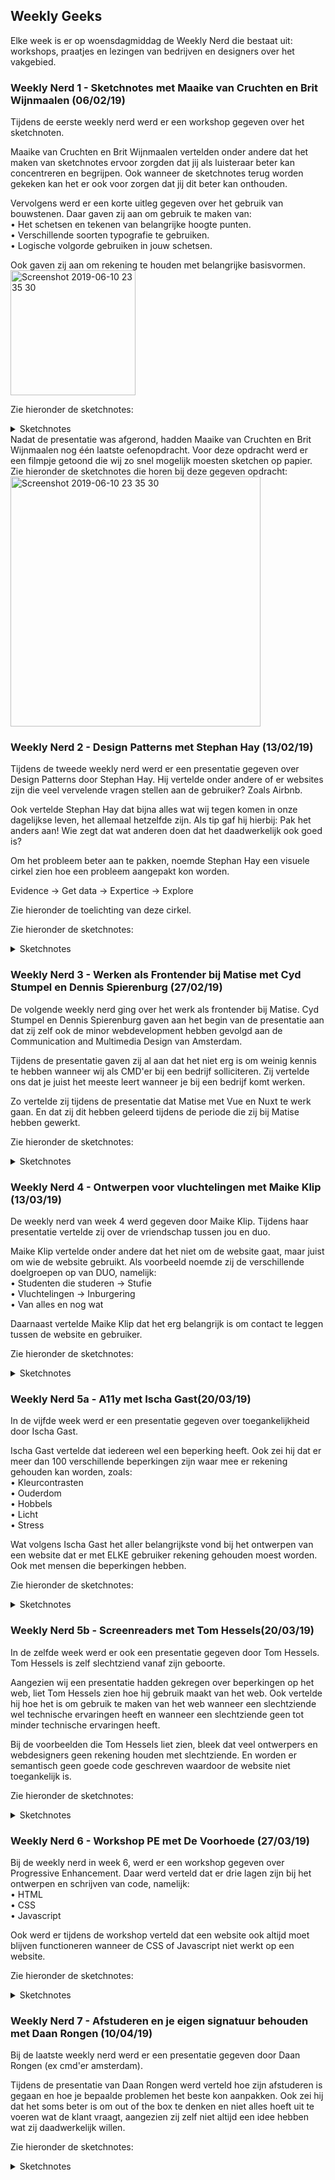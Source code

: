 ## Weekly Geeks
Elke week is er op woensdagmiddag de Weekly Nerd die bestaat uit: workshops, praatjes en lezingen van bedrijven en designers over het vakgebied.

### Weekly Nerd 1 - Sketchnotes met Maaike van Cruchten en Brit Wijnmaalen (06/02/19)
Tijdens de eerste weekly nerd werd er een workshop gegeven over het sketchnoten. 

Maaike van Cruchten en Brit Wijnmaalen vertelden onder andere dat het maken van sketchnotes ervoor zorgden dat jij als luisteraar beter kan concentreren en begrijpen. Ook wanneer de sketchnotes terug worden gekeken kan het er ook voor zorgen dat jij dit beter kan onthouden.

Vervolgens werd er een korte uitleg gegeven over het gebruik van bouwstenen. Daar gaven zij aan om gebruik te maken van: <br>
• Het schetsen en tekenen van belangrijke hoogte punten. <br>
• Verschillende soorten typografie te gebruiken. <br>
• Logische volgorde gebruiken in jouw schetsen.

Ook gaven zij aan om rekening te houden met belangrijke basisvormen. <br>
<img width="200" alt="Screenshot 2019-06-10 23 35 30" src="https://user-images.githubusercontent.com/32538678/59228592-7a25b880-8bd8-11e9-8d3d-3389d61342e4.png">

Zie hieronder de sketchnotes: <br>
<details><summary>Sketchnotes</summary>
<img width="400" alt="Screenshot 2019-06-10 23 35 30" src="https://user-images.githubusercontent.com/32538678/59228612-8c9ff200-8bd8-11e9-8105-2af3872076a9.jpg"><img width="400" alt="Screenshot 2019-06-10 23 35 30" src="https://user-images.githubusercontent.com/32538678/59228613-8c9ff200-8bd8-11e9-8b6a-59a5dff5772d.jpg">
</details>
Nadat de presentatie was afgerond, hadden Maaike van Cruchten en Brit Wijnmaalen nog één laatste oefenopdracht. Voor deze opdracht werd er een filmpje getoond die wij zo snel mogelijk moesten sketchen op papier. Zie hieronder de sketchnotes die horen bij deze gegeven opdracht: <br>
<img width="400" alt="Screenshot 2019-06-10 23 35 30" src="https://user-images.githubusercontent.com/32538678/59228614-8d388880-8bd8-11e9-8f2e-70fd2fc031a1.jpg">

### Weekly Nerd 2 - Design Patterns met Stephan Hay (13/02/19)
Tijdens de tweede weekly nerd werd er een presentatie gegeven over Design Patterns door Stephan Hay. Hij vertelde onder andere of er websites zijn die veel vervelende vragen stellen aan de gebruiker? Zoals Airbnb. 

Ook vertelde Stephan Hay dat bijna alles wat wij tegen komen in onze dagelijkse leven, het allemaal hetzelfde zijn. Als tip gaf hij hierbij: Pak het anders aan! Wie zegt dat wat anderen doen dat het daadwerkelijk ook goed is?

Om het probleem beter aan te pakken, noemde Stephan Hay een visuele cirkel zien hoe een probleem aangepakt kon worden. <br>

Evidence -> Get data -> Expertice -> Explore <br>

Zie hieronder de toelichting van deze cirkel. 


Zie hieronder de sketchnotes: <br>

<details><summary>Sketchnotes</summary>
<img width="400" alt="Screenshot 2019-06-10 23 35 30" src="https://user-images.githubusercontent.com/32538678/59228901-4d25d580-8bd9-11e9-8a3c-b3f66c77f416.jpg">
<img width="400" alt="Screenshot 2019-06-10 23 35 30" src="https://user-images.githubusercontent.com/32538678/59228902-4dbe6c00-8bd9-11e9-810c-76518391bd2b.jpg">
</details>

### Weekly Nerd 3 - Werken als Frontender bij Matise met Cyd Stumpel en Dennis Spierenburg (27/02/19)
De volgende weekly nerd ging over het werk als frontender bij Matise. Cyd Stumpel en Dennis Spierenburg gaven aan het begin van de presentatie aan dat zij zelf ook de minor webdevelopment hebben gevolgd aan de Communication and Multimedia Design van Amsterdam. 

Tijdens de presentatie gaven zij al aan dat het niet erg is om weinig kennis te hebben wanneer wij als CMD'er bij een bedrijf solliciteren. Zij vertelde ons dat je juist het meeste leert wanneer je bij een bedrijf komt werken. 

Zo vertelde zij tijdens de presentatie dat Matise met Vue en Nuxt te werk gaan. En dat zij dit hebben geleerd tijdens de periode die zij bij Matise hebben gewerkt.

Zie hieronder de sketchnotes: <br>

<details><summary>Sketchnotes</summary>
	<img width="400" alt="Screenshot 2019-06-10 23 35 30" src="https://user-images.githubusercontent.com/32538678/59552077-9b90f680-8f82-11e9-826f-4f8040e1beb1.jpg">
</details>

### Weekly Nerd 4 - Ontwerpen voor vluchtelingen met Maike Klip (13/03/19)
De weekly nerd van week 4 werd gegeven door Maike Klip. Tijdens haar presentatie vertelde zij over de vriendschap tussen jou en duo.

Maike Klip vertelde onder andere dat het niet om de website gaat, maar juist om wie de website gebruikt. Als voorbeeld noemde zij de verschillende doelgroepen op van DUO, namelijk: <br>
• Studenten die studeren -> Stufie <br>
• Vluchtelingen -> Inburgering <br>
• Van alles en nog wat

Daarnaast vertelde Maike Klip dat het erg belangrijk is om contact te leggen tussen de website en gebruiker.

Zie hieronder de sketchnotes: <br>
<details><summary>Sketchnotes</summary>
<img width="400" alt="Screenshot 2019-06-10 23 35 30" src="https://user-images.githubusercontent.com/32538678/59552112-fde9f700-8f82-11e9-8144-c332cd91c161.jpg">
<img width="400" alt="Screenshot 2019-06-10 23 35 30" src="https://user-images.githubusercontent.com/32538678/59552113-fde9f700-8f82-11e9-9f5d-e3100b06d4c9.jpg">
<img width="400" alt="Screenshot 2019-06-10 23 35 30" src="https://user-images.githubusercontent.com/32538678/59552114-fde9f700-8f82-11e9-84bb-5e97983a03f2.jpg">
</details>


### Weekly Nerd 5a - A11y met Ischa Gast(20/03/19)
In de vijfde week werd er een presentatie gegeven over toegankelijkheid door Ischa Gast.

Ischa Gast vertelde dat iedereen wel een beperking heeft. Ook zei hij dat er meer dan 100 verschillende beperkingen zijn waar mee er rekening gehouden kan worden, zoals: <br>
• Kleurcontrasten <br>
• Ouderdom <br>
• Hobbels <br>
• Licht <br>
• Stress <br>

Wat volgens Ischa Gast het aller belangrijkste vond bij het ontwerpen van een website dat er met ELKE gebruiker rekening gehouden moest worden. Ook met mensen die beperkingen hebben. 

Zie hieronder de sketchnotes: <br>
<details><summary>Sketchnotes</summary>
	<img width="400" alt="Screenshot 2019-06-10 23 35 30" src="https://user-images.githubusercontent.com/32538678/59552200-27efe900-8f84-11e9-9acc-dc2b25f42410.jpg">
</details>

### Weekly Nerd 5b - Screenreaders met Tom Hessels(20/03/19)
In de zelfde week werd er ook een presentatie gegeven door Tom Hessels. Tom Hessels is zelf slechtziend vanaf zijn geboorte.


Aangezien wij een presentatie hadden gekregen over beperkingen op het web, liet Tom Hessels zien hoe hij gebruik maakt van het web. Ook vertelde hij hoe het is om gebruik te maken van het web wanneer een slechtziende wel technische ervaringen heeft en wanneer een slechtziende geen tot minder technische ervaringen heeft.

Bij de voorbeelden die Tom Hessels liet zien, bleek dat veel ontwerpers en webdesigners geen rekening houden met slechtziende. En worden er semantisch geen goede code geschreven waardoor de website niet toegankelijk is. 

Zie hieronder de sketchnotes: <br>
<details><summary>Sketchnotes</summary>
	<img width="400" alt="Screenshot 2019-06-10 23 35 30" src="https://user-images.githubusercontent.com/32538678/59552201-28887f80-8f84-11e9-8acc-d43921ebe901.jpg">
</details>

### Weekly Nerd 6 - Workshop PE met De Voorhoede (27/03/19)
Bij de weekly nerd in week 6, werd er een workshop gegeven over Progressive Enhancement. Daar werd verteld dat er drie lagen zijn bij het ontwerpen en schrijven van code, namelijk: <br>
• HTML <br>
• CSS <br>
• Javascript <br>

Ook werd er tijdens de workshop verteld dat een website ook altijd moet blijven functioneren wanneer de CSS of Javascript niet werkt op een website. 

Zie hieronder de sketchnotes: <br>
<details><summary>Sketchnotes</summary>
	<img width="400" alt="Screenshot 2019-06-10 23 35 30" src="https://user-images.githubusercontent.com/32538678/59552350-ff68ee80-8f85-11e9-9bc0-6e38e4841aa1.jpg">
</details>

### Weekly Nerd 7 - Afstuderen en je eigen signatuur behouden met Daan Rongen (10/04/19)
Bij de laatste weekly nerd werd er een presentatie gegeven door Daan Rongen (ex cmd'er amsterdam).

Tijdens de presentatie van Daan Rongen werd verteld hoe zijn afstuderen is gegaan en hoe je bepaalde problemen het beste kon aanpakken. Ook zei hij dat het soms beter is om out of the box te denken en niet alles hoeft uit te voeren wat de klant vraagt, aangezien zij zelf niet altijd een idee hebben wat zij daadwerkelijk willen.

Zie hieronder de sketchnotes: <br>
<details><summary>Sketchnotes</summary>
	<img width="400" alt="Screenshot 2019-06-10 23 35 30" src="https://user-images.githubusercontent.com/32538678/59552377-6be3ed80-8f86-11e9-9f94-e04eebbb0631.jpg">
	<img width="400" alt="Screenshot 2019-06-10 23 35 30" src="https://user-images.githubusercontent.com/32538678/59552378-6be3ed80-8f86-11e9-8758-9cc9023a7789.jpg">
</details>